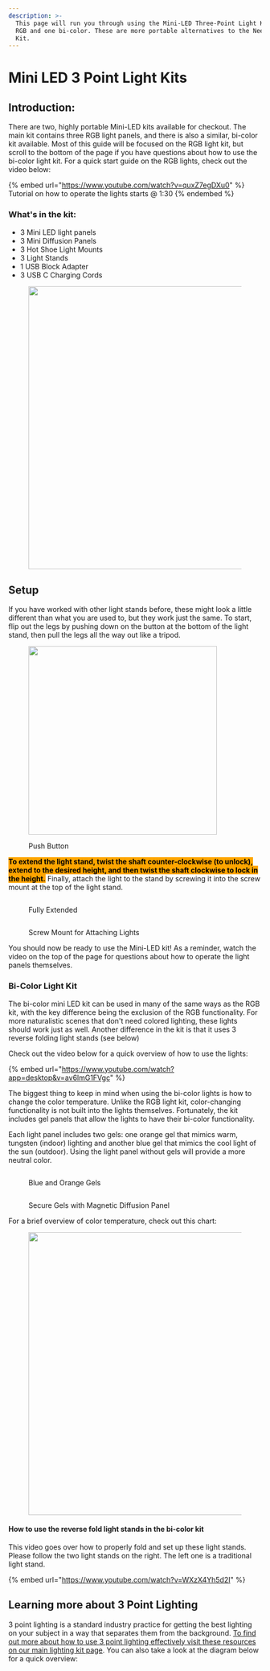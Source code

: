 ```yaml
---
description: >-
  This page will run you through using the Mini-LED Three-Point Light Kits, one
  RGB and one bi-color. These are more portable alternatives to the Neewer Light
  Kit.
---
```


# Mini LED 3 Point Light Kits

## Introduction:

There are two, highly portable Mini-LED kits available for checkout. The main kit contains three RGB light panels, and there is also a similar, bi-color kit available. Most of this guide will be focused on the RGB light kit, but scroll to the bottom of the page if you have questions about how to use the bi-color light kit. For a quick start guide on the RGB lights, check out the video below:

{% embed url="https://www.youtube.com/watch?v=quxZ7egDXu0" %}
Tutorial on how to operate the lights starts @ 1:30
{% endembed %}

### What's in the kit:&#x20;

* 3 Mini LED light panels
* 3 Mini Diffusion Panels
* 3 Hot Shoe Light Mounts
* 3 Light Stands
* 1 USB Block Adapter
* 3 USB C Charging Cords

<figure><img src="../.gitbook/assets/In the Case.jpg" alt="" width="563"><figcaption></figcaption></figure>

## Setup&#x20;

If you have worked with other light stands before, these might look a little different than what you are used to, but they work just the same. To start, flip out the legs by pushing down on the button at the bottom of the light stand, then pull the legs all the way out like a tripod.

<figure><img src="../.gitbook/assets/Push Button (1).jpg" alt="" width="375"><figcaption><p>Push Button</p></figcaption></figure>

<mark style="background-color:orange;">**To extend the light stand, twist the shaft counter-clockwise (to unlock), extend to the desired height, and then twist the shaft clockwise to lock in the height.**</mark> Finally, attach the light to the stand by screwing it into the screw mount at the top of the light stand.

<div>

<figure><img src="../.gitbook/assets/Fully Extended (2).jpg" alt=""><figcaption><p>Fully Extended</p></figcaption></figure>

 

<figure><img src="../.gitbook/assets/14 20.jpg" alt=""><figcaption><p>Screw Mount for Attaching Lights</p></figcaption></figure>

</div>

You should now be ready to use the Mini-LED kit! As a reminder, watch the video on the top of the page for questions about how to operate the light panels themselves.

### Bi-Color Light Kit

The bi-color mini LED kit can be used in many of the same ways as the RGB kit, with the key difference being the exclusion of the RGB functionality. For more naturalistic scenes that don't need colored lighting, these lights should work just as well. Another difference in the kit is that it uses 3 reverse folding light stands (see below)

Check out the video below for a quick overview of how to use the lights:

{% embed url="https://www.youtube.com/watch?app=desktop&v=av6lmG1FVgc" %}

The biggest thing to keep in mind when using the bi-color lights is how to change the color temperature. Unlike the RGB light kit, color-changing functionality is not built into the lights themselves. Fortunately, the kit includes gel panels that allow the lights to have their bi-color functionality.&#x20;

Each light panel includes two gels: one orange gel that mimics warm, tungsten (indoor) lighting and another blue gel that mimics the cool light of the sun (outdoor). Using the light panel without gels will provide a more neutral color.

<div>

<figure><img src="../.gitbook/assets/Gels (2).jpg" alt=""><figcaption><p>Blue and Orange Gels</p></figcaption></figure>

 

<figure><img src="../.gitbook/assets/Gel on Light.jpg" alt=""><figcaption><p>Secure Gels with Magnetic Diffusion Panel</p></figcaption></figure>

</div>

For a brief overview of color temperature, check out this chart:

<figure><img src="../.gitbook/assets/image (47).png" alt="" width="563"><figcaption></figcaption></figure>

#### How to use the reverse fold light stands in the bi-color kit

This video goes over how to properly fold and set up these light stands. Please follow the two light stands on the right. The left one is a traditional light stand.

{% embed url="https://www.youtube.com/watch?v=WXzX4Yh5d2I" %}

## Learning more about 3 Point Lighting

3 point lighting is a standard industry practice for getting the best lighting on your subject in a way that separates them from the background. [To find out more about how to use 3 point lighting effectively visit these resources on our main lighting kit page](https://gitbook.brown.edu/bai-creative-technology/check-out-equipment/neewer-light-kit#three-point-lighting). You can also take a look at the diagram below for a quick overview:&#x20;

<figure><img src="../.gitbook/assets/3pointlighting4print8 copy.png" alt=""><figcaption></figcaption></figure>
